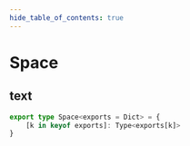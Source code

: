 ```yaml
---
hide_table_of_contents: true
---
```


# Space

## text

```ts
export type Space<exports = Dict> = {
	[k in keyof exports]: Type<exports[k]>
}
```
